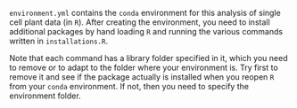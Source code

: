 `environment.yml` contains the `conda` environment for this analysis of single cell plant data (in `R`). After creating the environment, you need to install additional packages by hand loading `R` and running the various commands written in `installations.R`. 

Note that each command has a library folder specified in it, which you need to remove or to adapt to the folder where your environment is. Try first to remove it and see if the package actually is installed when you reopen `R` from your `conda` environment. If not, then you need to specify the environment folder.